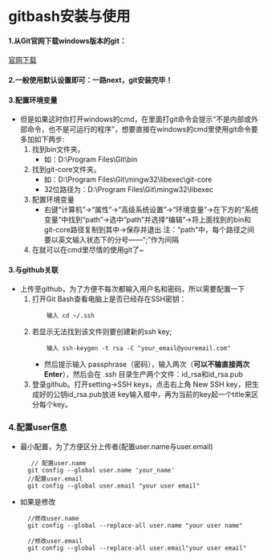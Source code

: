 # gitbash安装与使用


#### 1.从Git官网下载windows版本的git：
<a href="http://git-scm.com/downloads" target="_blank">官网下载</a>



#### 2.一般使用默认设置即可：一路next，git安装完毕！


#### 3.配置环境变量
  * 但是如果这时你打开windows的cmd，在里面打git命令会提示“不是内部或外部命令，也不是可运行的程序”，想要直接在windows的cmd里使用git命令要多加如下两步:
    1. 找到bin文件夹。
       * 如：D:\Program Files\Git\bin
    2. 找到git-core文件夹。
       * 如：D:\Program Files\Git\mingw32\libexec\git-core
       * 32位路径为：D:\Program Files\Git\mingw32\libexec
    3. 配置环境变量
       * 右键“计算机”->“属性”->“高级系统设置”->“环境变量”->在下方的“系统变量”中找到“path”->选中“path”并选择“编辑”->将上面找到的bin和git-core路径复制到其中->保存并退出
                 注：“path”中，每个路径之间要以英文输入状态下的分号——“;”作为间隔
    4. 在就可以在cmd里尽情的使用git了~

#### 3.与github关联
   * 上传至github，为了方便不每次都输入用户名和密码，所以需要配置一下
     1. 打开Git Bash查看电脑上是否已经存在SSH密钥：
        ```
            输入 cd ~/.ssh
        ```
     2. 若显示无法找到该文件则要创建新的ssh key;
        ```
            输入 ssh-keygen -t rsa -C "your_email@youremail.com"
        ```
        * 然后提示输入 passphrase（密码），输入两次（**可以不输直接两次Enter**），然后会在 .ssh 目录生产两个文件：id_rsa和id_rsa.pub
     3.  登录github。打开setting->SSH keys，点击右上角 New SSH key，把生成好的公钥id_rsa.pub放进 key输入框中，再为当前的key起一个title来区分每个key。

 ### 4.配置user信息
   * 最小配置，为了方便区分上传者(配置user.name与user.email)
     ```
        // 配置user.name
       git config --global user.name 'your_name'
       //配置user.email
       git config --global user.email "your user email"

     ```
   * 如果是修改
     ```
       //修改user.name
       git config --global --replace-all user.name "your user name"

       //修改user.email
       git config --global --replace-all user.email"your user email"
    
     ```